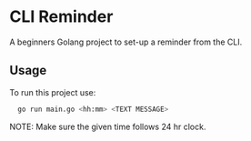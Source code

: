
# CLI Reminder

A beginners Golang project to set-up a reminder from the CLI.

## Usage

To run this project use: 

```bash
  go run main.go <hh:mm> <TEXT MESSAGE>
```

NOTE: Make sure the given time follows 24 hr clock.
